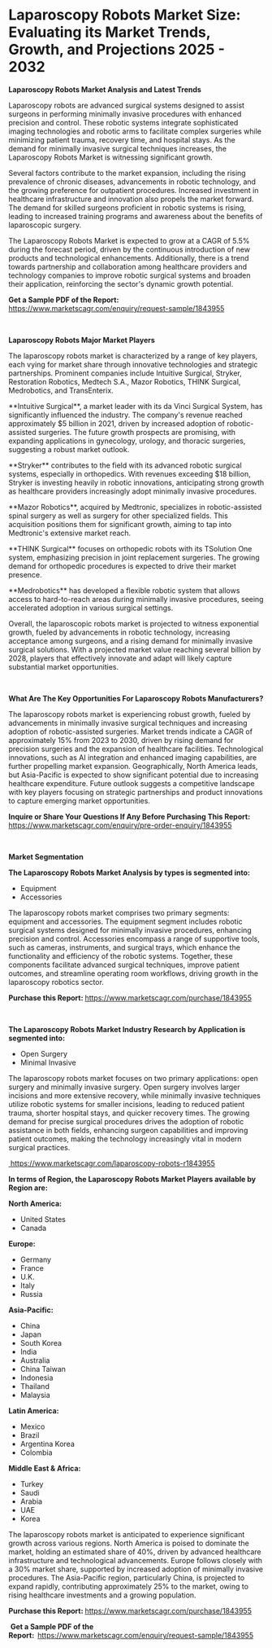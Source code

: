 <p><h1>Laparoscopy Robots Market Size: Evaluating its Market Trends, Growth, and Projections 2025 - 2032</h1></p><p><strong>Laparoscopy Robots Market Analysis and Latest Trends</strong></p>
<p><p>Laparoscopy robots are advanced surgical systems designed to assist surgeons in performing minimally invasive procedures with enhanced precision and control. These robotic systems integrate sophisticated imaging technologies and robotic arms to facilitate complex surgeries while minimizing patient trauma, recovery time, and hospital stays. As the demand for minimally invasive surgical techniques increases, the Laparoscopy Robots Market is witnessing significant growth.</p><p>Several factors contribute to the market expansion, including the rising prevalence of chronic diseases, advancements in robotic technology, and the growing preference for outpatient procedures. Increased investment in healthcare infrastructure and innovation also propels the market forward. The demand for skilled surgeons proficient in robotic systems is rising, leading to increased training programs and awareness about the benefits of laparoscopic surgery.</p><p>The Laparoscopy Robots Market is expected to grow at a CAGR of 5.5% during the forecast period, driven by the continuous introduction of new products and technological enhancements. Additionally, there is a trend towards partnership and collaboration among healthcare providers and technology companies to improve robotic surgical systems and broaden their application, reinforcing the sector's dynamic growth potential.</p></p>
<p><strong>Get a Sample PDF of the Report:&nbsp;</strong> <a href="https://www.marketscagr.com/enquiry/request-sample/1843955?utm_campaign=3044&utm_medium=2&utm_source=Github&utm_content=ia&utm_term=14042025&utm_id=laparoscopy-robots">https://www.marketscagr.com/enquiry/request-sample/1843955</a></p>
<p>&nbsp;</p>
<p><strong>Laparoscopy Robots Major Market Players</strong></p>
<p><p>The laparoscopy robots market is characterized by a range of key players, each vying for market share through innovative technologies and strategic partnerships. Prominent companies include Intuitive Surgical, Stryker, Restoration Robotics, Medtech S.A., Mazor Robotics, THINK Surgical, Medrobotics, and TransEnterix.</p><p>**Intuitive Surgical**, a market leader with its da Vinci Surgical System, has significantly influenced the industry. The company's revenue reached approximately $5 billion in 2021, driven by increased adoption of robotic-assisted surgeries. The future growth prospects are promising, with expanding applications in gynecology, urology, and thoracic surgeries, suggesting a robust market outlook.</p><p>**Stryker** contributes to the field with its advanced robotic surgical systems, especially in orthopedics. With revenues exceeding $18 billion, Stryker is investing heavily in robotic innovations, anticipating strong growth as healthcare providers increasingly adopt minimally invasive procedures.</p><p>**Mazor Robotics**, acquired by Medtronic, specializes in robotic-assisted spinal surgery as well as surgery for other specialized fields. This acquisition positions them for significant growth, aiming to tap into Medtronic's extensive market reach.</p><p>**THINK Surgical** focuses on orthopedic robots with its TSolution One system, emphasizing precision in joint replacement surgeries. The growing demand for orthopedic procedures is expected to drive their market presence.</p><p>**Medrobotics** has developed a flexible robotic system that allows access to hard-to-reach areas during minimally invasive procedures, seeing accelerated adoption in various surgical settings.</p><p>Overall, the laparoscopic robots market is projected to witness exponential growth, fueled by advancements in robotic technology, increasing acceptance among surgeons, and a rising demand for minimally invasive surgical solutions. With a projected market value reaching several billion by 2028, players that effectively innovate and adapt will likely capture substantial market opportunities.</p></p>
<p>&nbsp;</p>
<p><strong>What Are The Key Opportunities For Laparoscopy Robots Manufacturers?</strong></p>
<p><p>The laparoscopy robots market is experiencing robust growth, fueled by advancements in minimally invasive surgical techniques and increasing adoption of robotic-assisted surgeries. Market trends indicate a CAGR of approximately 15% from 2023 to 2030, driven by rising demand for precision surgeries and the expansion of healthcare facilities. Technological innovations, such as AI integration and enhanced imaging capabilities, are further propelling market expansion. Geographically, North America leads, but Asia-Pacific is expected to show significant potential due to increasing healthcare expenditure. Future outlook suggests a competitive landscape with key players focusing on strategic partnerships and product innovations to capture emerging market opportunities.</p></p>
<p><strong>Inquire or Share Your Questions If Any Before Purchasing This Report:</strong> <a href="https://www.marketscagr.com/enquiry/pre-order-enquiry/1843955?utm_campaign=3044&utm_medium=2&utm_source=Github&utm_content=ia&utm_term=14042025&utm_id=laparoscopy-robots">https://www.marketscagr.com/enquiry/pre-order-enquiry/1843955</a></p>
<p>&nbsp;</p>
<p><strong>Market Segmentation</strong></p>
<p><strong>The Laparoscopy Robots Market Analysis by types is segmented into:</strong></p>
<p><ul><li>Equipment</li><li>Accessories</li></ul></p>
<p><p>The laparoscopy robots market comprises two primary segments: equipment and accessories. The equipment segment includes robotic surgical systems designed for minimally invasive procedures, enhancing precision and control. Accessories encompass a range of supportive tools, such as cameras, instruments, and surgical trays, which enhance the functionality and efficiency of the robotic systems. Together, these components facilitate advanced surgical techniques, improve patient outcomes, and streamline operating room workflows, driving growth in the laparoscopy robotics sector.</p></p>
<p><strong>Purchase this Report:&nbsp;</strong><a href="https://www.marketscagr.com/purchase/1843955?utm_campaign=3044&utm_medium=2&utm_source=Github&utm_content=ia&utm_term=14042025&utm_id=laparoscopy-robots">https://www.marketscagr.com/purchase/1843955</a></p>
<p>&nbsp;</p>
<p><strong>The Laparoscopy Robots Market Industry Research by Application is segmented into:</strong></p>
<p><ul><li>Open Surgery</li><li>Minimal Invasive</li></ul></p>
<p><p>The laparoscopy robots market focuses on two primary applications: open surgery and minimally invasive surgery. Open surgery involves larger incisions and more extensive recovery, while minimally invasive techniques utilize robotic systems for smaller incisions, leading to reduced patient trauma, shorter hospital stays, and quicker recovery times. The growing demand for precise surgical procedures drives the adoption of robotic assistance in both fields, enhancing surgeon capabilities and improving patient outcomes, making the technology increasingly vital in modern surgical practices.</p></p>
<p><a href="https://www.marketscagr.com/laparoscopy-robots-r1843955?utm_campaign=3044&utm_medium=2&utm_source=Github&utm_content=ia&utm_term=14042025&utm_id=laparoscopy-robots">&nbsp;https://www.marketscagr.com/laparoscopy-robots-r1843955</a></p>
<p><strong>In terms of Region, the Laparoscopy Robots Market Players available by Region are:</strong></p>
<p>
    <p> <strong> North America: </strong>
        <ul>
            <li>United States</li>
            <li>Canada</li>
        </ul>
        </p> 
    <p> <strong> Europe: </strong>
        <ul>
            <li>Germany</li>
            <li>France</li>
            <li>U.K.</li>
            <li>Italy</li>
            <li>Russia</li>
        </ul>
        </p> 
    <p> <strong> Asia-Pacific: </strong>
        <ul>
            <li>China</li>
            <li>Japan</li>
            <li>South Korea</li>
            <li>India</li>
            <li>Australia</li>
            <li>China Taiwan</li>
            <li>Indonesia</li>
            <li>Thailand</li>
            <li>Malaysia</li>
        </ul>
        </p> 
    <p> <strong> Latin America: </strong>
        <ul>
            <li>Mexico</li>
            <li>Brazil</li>
            <li>Argentina Korea</li>
            <li>Colombia</li>
        </ul>
        </p> 
    <p> <strong> Middle East & Africa: </strong>
        <ul>
            <li>Turkey</li>
            <li>Saudi</li>
            <li>Arabia</li>
            <li>UAE</li>
            <li>Korea</li>
        </ul>
    </p>
    </p>
<p><p>The laparoscopy robots market is anticipated to experience significant growth across various regions. North America is poised to dominate the market, holding an estimated share of 40%, driven by advanced healthcare infrastructure and technological advancements. Europe follows closely with a 30% market share, supported by increased adoption of minimally invasive procedures. The Asia-Pacific region, particularly China, is projected to expand rapidly, contributing approximately 25% to the market, owing to rising healthcare investments and a growing population.</p></p>
<p><strong>Purchase this Report: </strong><a href="https://www.marketscagr.com/purchase/1843955?utm_campaign=3044&utm_medium=2&utm_source=Github&utm_content=ia&utm_term=14042025&utm_id=laparoscopy-robots">https://www.marketscagr.com/purchase/1843955</a></p>
<p>&nbsp;<strong>Get a Sample PDF of the Report:&nbsp;&nbsp;</strong><a href="https://www.marketscagr.com/enquiry/request-sample/1843955?utm_campaign=3044&utm_medium=2&utm_source=Github&utm_content=ia&utm_term=14042025&utm_id=laparoscopy-robots">https://www.marketscagr.com/enquiry/request-sample/1843955</a></p>
<p><strong></strong></p>
<p><p></p><p></p><p></p></p>